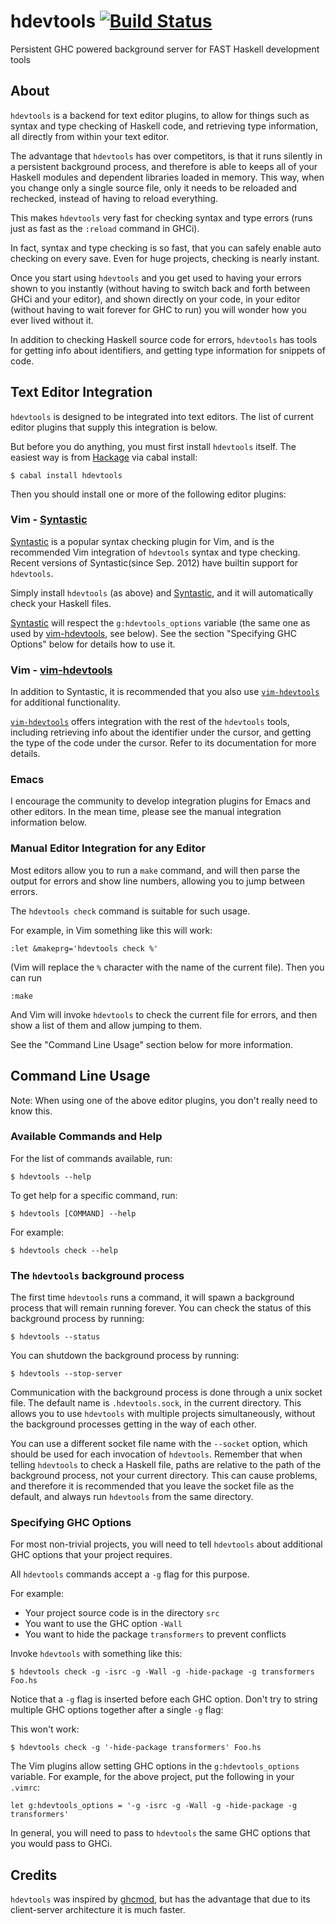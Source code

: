 hdevtools [![Build Status](https://travis-ci.org/bennofs/hdevtools.png?branch=master)](https://travis-ci.org/bennofs/hdevtools)
=========

Persistent GHC powered background server for FAST Haskell development tools

About
-----

`hdevtools` is a backend for text editor plugins, to allow for things such as
syntax and type checking of Haskell code, and retrieving type information, all
directly from within your text editor.

The advantage that `hdevtools` has over competitors, is that it runs silently
in a persistent background process, and therefore is able to keeps all of your
Haskell modules and dependent libraries loaded in memory. This way, when you
change only a single source file, only it needs to be reloaded and rechecked,
instead of having to reload everything.

This makes `hdevtools` very fast for checking syntax and type errors (runs just
as fast as the `:reload` command in GHCi).

In fact, syntax and type checking is so fast, that you can safely enable auto
checking on every save. Even for huge projects, checking is nearly instant.

Once you start using `hdevtools` and you get used to having your errors shown
to you instantly (without having to switch back and forth between GHCi and your
editor), and shown directly on your code, in your editor (without having to
wait forever for GHC to run) you will wonder how you ever lived without it.

In addition to checking Haskell source code for errors, `hdevtools` has tools
for getting info about identifiers, and getting type information for snippets
of code.

Text Editor Integration
-----------------------

`hdevtools` is designed to be integrated into text editors. The list of current
editor plugins that supply this integration is below.

But before you do anything, you must first install `hdevtools` itself. The
easiest way is from [Hackage][1] via cabal install:

    $ cabal install hdevtools

Then you should install one or more of the following editor plugins:

### Vim - [Syntastic][2] ###

[Syntastic][2] is a popular syntax checking plugin for Vim, and is the
recommended Vim integration of `hdevtools` syntax and type checking. Recent
versions of Syntastic(since Sep. 2012) have builtin support for `hdevtools`.

Simply install `hdevtools` (as above) and [Syntastic][2], and it will
automatically check your Haskell files.

[Syntastic][2] will respect the `g:hdevtools_options` variable (the same one as
used by [vim-hdevtools][3], see below). See the section "Specifying GHC
Options" below for details how to use it.

### Vim - [vim-hdevtools][3] ###

In addition to Syntastic, it is recommended that you also use
[`vim-hdevtools`][3] for additional functionality.

[`vim-hdevtools`][3] offers integration with the rest of the `hdevtools` tools,
including retrieving info about the identifier under the cursor, and getting
the type of the code under the cursor. Refer to its documentation for more
details.

### Emacs ###

I encourage the community to develop integration plugins for Emacs and other
editors. In the mean time, please see the manual integration information below.

### Manual Editor Integration for any Editor ###

Most editors allow you to run a `make` command, and will then parse the output
for errors and show line numbers, allowing you to jump between errors.

The `hdevtools check` command is suitable for such usage.

For example, in Vim something like this will work:

    :let &makeprg='hdevtools check %'

(Vim will replace the `%` character with the name of the current file). Then
you can run

    :make

And Vim will invoke `hdevtools` to check the current file for errors, and then
show a list of them and allow jumping to them.

See the "Command Line Usage" section below for more information.

Command Line Usage
------------------

Note: When using one of the above editor plugins, you don't really need to know
this.

### Available Commands and Help ###

For the list of commands available, run:

    $ hdevtools --help

To get help for a specific command, run:

    $ hdevtools [COMMAND] --help

For example:

    $ hdevtools check --help

### The `hdevtools` background process ###

The first time `hdevtools` runs a command, it will spawn a background process
that will remain running forever. You can check the status of this background
process by running:

    $ hdevtools --status

You can shutdown the background process by running:

    $ hdevtools --stop-server

Communication with the background process is done through a unix socket file.
The default name is `.hdevtools.sock`, in the current directory. This allows
you to use `hdevtools` with multiple projects simultaneously, without the
background processes getting in the way of each other.

You can use a different socket file name with the `--socket` option, which
should be used for each invocation of `hdevtools`. Remember that when telling
`hdevtools` to check a Haskell file, paths are relative to the path of the
background process, not your current directory. This can cause problems, and
therefore it is recommended that you leave the socket file as the default, and
always run `hdevtools` from the same directory.

### Specifying GHC Options ###

For most non-trivial projects, you will need to tell `hdevtools` about
additional GHC options that your project requires.

All `hdevtools` commands accept a `-g` flag for this purpose.

For example:

* Your project source code is in the directory `src`
* You want to use the GHC option `-Wall`
* You want to hide the package `transformers` to prevent conflicts

Invoke `hdevtools` with something like this:

    $ hdevtools check -g -isrc -g -Wall -g -hide-package -g transformers Foo.hs

Notice that a `-g` flag is inserted before each GHC option. Don't try to string
multiple GHC options together after a single `-g` flag:

This won't work:

    $ hdevtools check -g '-hide-package transformers' Foo.hs

The Vim plugins allow setting GHC options in the `g:hdevtools_options`
variable.  For example, for the above project, put the following in your
`.vimrc`:

    let g:hdevtools_options = '-g -isrc -g -Wall -g -hide-package -g transformers'

In general, you will need to pass to `hdevtools` the same GHC options that you
would pass to GHCi.

Credits
-------

`hdevtools` was inspired by [ghcmod][4], but has the advantage that due to its
client-server architecture it is much faster.

[1]: http://hackage.haskell.org/package/hdevtools
[2]: https://github.com/scrooloose/syntastic
[3]: https://github.com/bitc/vim-hdevtools
[4]: http://www.mew.org/~kazu/proj/ghc-mod/en/
